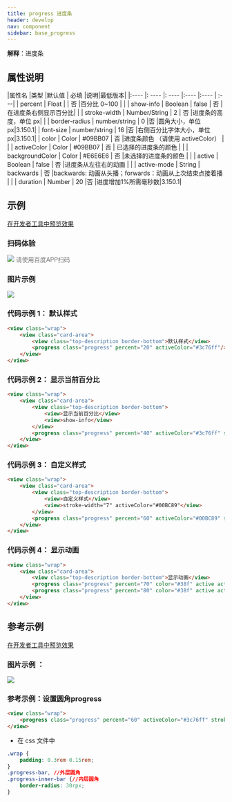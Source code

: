 ```yaml
---
title: progress 进度条
header: develop
nav: component
sidebar: base_progress
---
```



**解释**：进度条

##  属性说明

|属性名 |类型  |默认值  | 必填 |说明|最低版本|
|:---- |: ---- |: ---- |:---- |:---- | :---|
| percent | Float  | | 否 |百分比 0~100 | |
| show-info | Boolean  | false  | 否 |在进度条右侧显示百分比| |
| stroke-width | Number/String | 2 | 否 |进度条的高度，单位 px| |
| border-radius | number/string | 0 |否 |圆角大小，单位 px|3.150.1|
| font-size | number/string | 16 |否 |右侧百分比字体大小，单位 px|3.150.1|
| color | Color  | #09BB07 | 否 |进度条颜色 （请使用 activeColor）	| |
| activeColor | Color  | #09BB07 | 否 | 已选择的进度条的颜色	| |
| backgroundColor |  Color | #E6E6E6 | 否 |未选择的进度条的颜色	| |
| active | Boolean  | false  | 否 |进度条从左往右的动画	| |
| active-mode | String  | backwards  | 否 |backwards: 动画从头播；forwards：动画从上次结束点接着播	| |
| duration | Number | 20 |否 |进度增加1%所需毫秒数|3.150.1|


## 示例

<a href="swanide://fragment/9227bb17bf9d9d4b0eb4196972d169131577360630143" title="在开发者工具中预览效果" target="_self">在开发者工具中预览效果</a>

### 扫码体验

<div class='scan-code-container'>
    <img src="https://b.bdstatic.com/miniapp/assets/images/doc_demo/progress.png" class="demo-qrcode-image" />
    <font color=#777 12px>请使用百度APP扫码</font>
</div>



###  图片示例

<div class="m-doc-custom-examples">
    <div class="m-doc-custom-examples-correct">
        <img src="https://b.bdstatic.com/searchbox/icms/searchbox/images/progress.gif">
    </div>
    <div class="m-doc-custom-examples-correct">
        <img src=" ">
    </div>
    <div class="m-doc-custom-examples-correct">
        <img src=" ">
    </div>
</div>

### 代码示例 1： 默认样式





```html
<view class="wrap">
    <view class="card-area">
        <view class="top-description border-bottom">默认样式</view>
        <progress class="progress" percent="20" activeColor="#3c76ff"/>
    </view>
</view>
```

###  代码示例 2： 显示当前百分比





```html
<view class="wrap">
    <view class="card-area">
        <view class="top-description border-bottom">
            <view>显示当前百分比</view>
            <view>show-info</view>
        </view>
        <progress class="progress" percent="40" activeColor="#3c76ff" show-info active />
    </view>
</view>
```

### 代码示例 3： 自定义样式



```html
<view class="wrap">
    <view class="card-area">
        <view class="top-description border-bottom">
            <view>自定义样式</view>
            <view>stroke-width="7" activeColor="#00BC89"</view>
        </view>
        <progress class="progress" percent="60" activeColor="#00BC89" stroke-width="7" active />
    </view>
</view>
```

### 代码示例 4： 显示动画





```html
<view class="wrap">
    <view class="card-area">
        <view class="top-description border-bottom">显示动画</view>
        <progress class="progress" percent="70" color="#38f" active active-mode='backwards'/>
        <progress class="progress" percent="80" color="#38f" active active-mode='forwards'/>
    </view>
</view>
```


## 参考示例

<a href="swanide://fragment/5b39c74d2356ad926786f66d9da753ce1573046087456" title="在开发者工具中预览效果" target="_self">在开发者工具中预览效果</a>

### 图片示例 ：

<div class="m-doc-custom-examples">
    <div class="m-doc-custom-examples-correct">
        <img src="https://b.bdstatic.com/miniapp/images/process.png">
    </div>
    <div class="m-doc-custom-examples-correct">
        <img src=" ">
    </div>
    <div class="m-doc-custom-examples-correct">
        <img src=" ">
    </div>
</div>


### 参考示例：设置圆角progress





```html
<view class="wrap">
    <progress class="progress" percent="60" activeColor="#3c76ff" stroke-width="10" active />
</view>
```

* 在 css 文件中

```css
.wrap {
    padding: 0.3rem 0.15rem;
}
.progress-bar, //外层圆角
.progress-inner-bar {//内层圆角
    border-radius: 30rpx;
}
```

